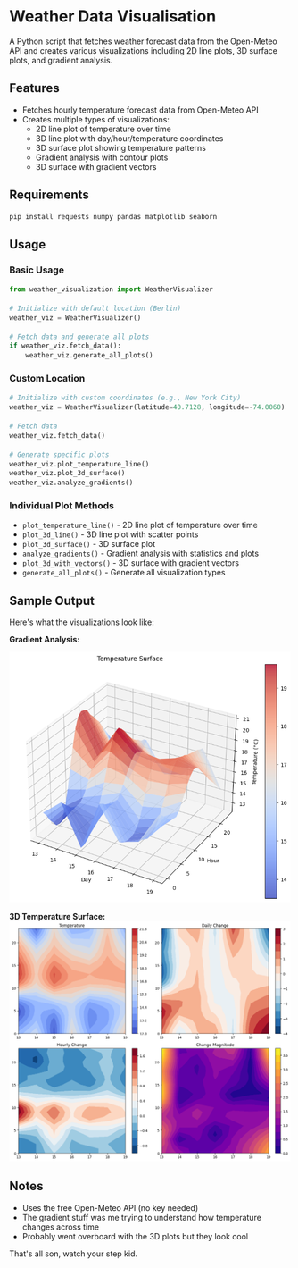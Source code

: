 # Weather Data Visualisation

A Python script that fetches weather forecast data from the Open-Meteo API and creates various visualizations including 2D line plots, 3D surface plots, and gradient analysis.

## Features

- Fetches hourly temperature forecast data from Open-Meteo API
- Creates multiple types of visualizations:
  - 2D line plot of temperature over time
  - 3D line plot with day/hour/temperature coordinates
  - 3D surface plot showing temperature patterns
  - Gradient analysis with contour plots
  - 3D surface with gradient vectors

## Requirements

```bash
pip install requests numpy pandas matplotlib seaborn
```

## Usage

### Basic Usage

```python
from weather_visualization import WeatherVisualizer

# Initialize with default location (Berlin)
weather_viz = WeatherVisualizer()

# Fetch data and generate all plots
if weather_viz.fetch_data():
    weather_viz.generate_all_plots()
```

### Custom Location

```python
# Initialize with custom coordinates (e.g., New York City)
weather_viz = WeatherVisualizer(latitude=40.7128, longitude=-74.0060)

# Fetch data
weather_viz.fetch_data()

# Generate specific plots
weather_viz.plot_temperature_line()
weather_viz.plot_3d_surface()
weather_viz.analyze_gradients()
```

### Individual Plot Methods

- `plot_temperature_line()` - 2D line plot of temperature over time
- `plot_3d_line()` - 3D line plot with scatter points
- `plot_3d_surface()` - 3D surface plot
- `analyze_gradients()` - Gradient analysis with statistics and plots
- `plot_3d_with_vectors()` - 3D surface with gradient vectors
- `generate_all_plots()` - Generate all visualization types

## Sample Output

Here's what the visualizations look like:


**Gradient Analysis:**

![Gradient Analysis](v1.png)


**3D Temperature Surface:**
![3D Surface](v2.png)

## Notes

- Uses the free Open-Meteo API (no key needed)
- The gradient stuff was me trying to understand how temperature changes across time
- Probably went overboard with the 3D plots but they look cool

That's all son, watch your step kid.
